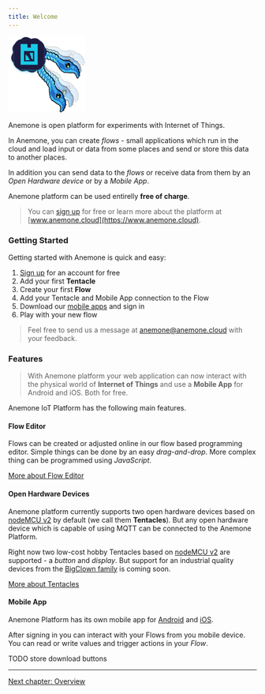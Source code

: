 ```yaml
---
title: Welcome
---
```


![Anemone Platform](/images/platform.png)

Anemone is open platform for experiments with Internet of Things.

In Anemone, you can create *flows* - small applications which run in the cloud and load input or data from some places and send or store this data to another places.

In addition you can send data to the *flows* or receive data from them by an *Open Hardware device* or by a *Mobile App*.

Anemone platform can be used entirelly **free of charge**.

> You can [sign up](https://www.anemone.cloud/users/sign_up) for free or learn more about the platform at [www.anemone.cloud](https://www.anemone.cloud).

### Getting Started

Getting started with Anemone is quick and easy:

1. [Sign up](https://www.anemone.cloud/users/sign_up) for an account for free
2. Add your first **Tentacle**
3. Create your first **Flow**
4. Add your Tentacle and Mobile App connection to the Flow
5. Download our [mobile apps](/overview#mobile-app) and sign in
6. Play with your new flow

> Feel free to send us a message at [anemone@anemone.cloud](mailto:anemone@anemone.cloud) with your feedback.

### Features

> With Anemone platform your web application can now interact with the physical world of **Internet of Things** and use a **Mobile App** for Android and iOS. Both for free.

Anemone IoT Platform has the following main features.

#### Flow Editor

Flows can be created or adjusted online in our flow based programming editor. Simple things can be done by an easy *drag-and-drop*. More complex thing can be programmed using *JavaScript*.

[More about Flow Editor <i class="fa fa-arrow-right" aria-hidden="true"></i>](/cloud/editor)

#### Open Hardware Devices

Anemone platform currently supports two open hardware devices based on [nodeMCU v2](https://www.seeedstudio.com/NodeMCU-v2-Lua-based-ESP8266-development-kit-p-2415.html) by default (we call them **Tentacles**). But any open hardware device which is capable of using MQTT can be connected to the Anemone Platform.

Right now two low-cost hobby Tentacles based on [nodeMCU v2](https://www.seeedstudio.com/NodeMCU-v2-Lua-based-ESP8266-development-kit-p-2415.html) are supported - a *button* and *display*. But support for an industrial quality devices from the [BigClown family](https://www.bigclown.com/) is coming soon.

[More about Tentacles <i class="fa fa-arrow-right" aria-hidden="true"></i>](/cloud/tentacles)

#### Mobile App

Anemone Platform has its own mobile app for [Android]() and [iOS]().

After signing in you can interact with your Flows from you mobile device. You can read or write values and trigger actions in your *Flow*.

TODO store download buttons

-----

[Next chapter: Overview <i class="fa fa-arrow-right" aria-hidden="true"></i>](/overview)
